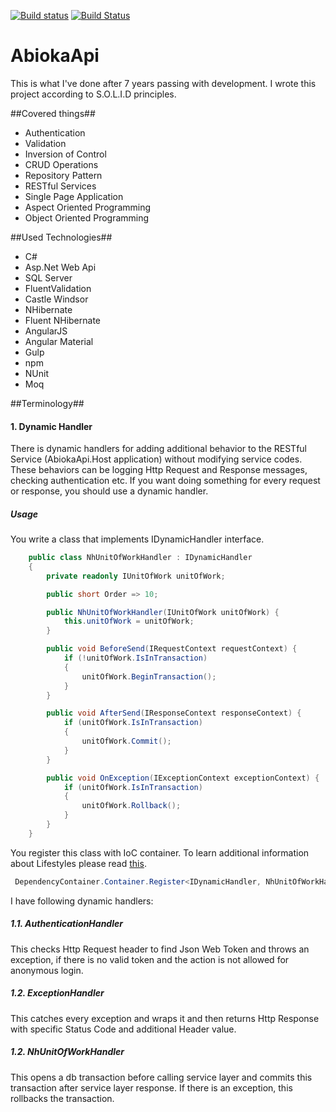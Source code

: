[![Build status](https://ci.appveyor.com/api/projects/status/0oiw9f5woi46fjyo?svg=true)](https://ci.appveyor.com/project/tugrulelmas/abiokaapi) [![Build Status](https://travis-ci.org/tugrulelmas/AbiokaApi.svg?branch=master)](https://travis-ci.org/tugrulelmas/AbiokaApi)

# AbiokaApi

This is what I've done after 7 years passing with development. I wrote this project according to S.O.L.I.D principles.

##Covered things##
- Authentication 
- Validation
- Inversion of Control
- CRUD Operations
- Repository Pattern
- RESTful Services
- Single Page Application
- Aspect Oriented Programming
- Object Oriented Programming

##Used Technologies##
- C#
- Asp.Net Web Api
- SQL Server
- FluentValidation
- Castle Windsor
- NHibernate
- Fluent NHibernate
- AngularJS
- Angular Material
- Gulp
- npm
- NUnit
- Moq

##Terminology##

#### 1. Dynamic Handler
There is dynamic handlers for adding additional behavior to the RESTful Service (AbiokaApi.Host application) without modifying service codes. These behaviors can be logging Http Request and Response messages, checking authentication etc. If you want doing something for every request or response, you should use a dynamic handler. 

##### Usage
You write a class that implements IDynamicHandler interface.
```csharp
    public class NhUnitOfWorkHandler : IDynamicHandler
    {
        private readonly IUnitOfWork unitOfWork;

        public short Order => 10;

        public NhUnitOfWorkHandler(IUnitOfWork unitOfWork) {
            this.unitOfWork = unitOfWork;
        }

        public void BeforeSend(IRequestContext requestContext) {
            if (!unitOfWork.IsInTransaction)
            {
                unitOfWork.BeginTransaction();
            }
        }

        public void AfterSend(IResponseContext responseContext) {
            if (unitOfWork.IsInTransaction)
            {
                unitOfWork.Commit();
            }
        }

        public void OnException(IExceptionContext exceptionContext) {
            if (unitOfWork.IsInTransaction)
            {
                unitOfWork.Rollback();
            }
        }
    }
```
You register this class with IoC container. To learn additional information about Lifestyles please read [this](https://github.com/castleproject/Windsor/blob/master/docs/lifestyles.md).
```csharp
 DependencyContainer.Container.Register<IDynamicHandler, NhUnitOfWorkHandler>(LifeStyle.PerWebRequest)
```
I have following dynamic handlers:

##### 1.1. AuthenticationHandler
This checks Http Request header to find Json Web Token and throws an exception, if there is no valid token and the action is not allowed for anonymous login.

##### 1.2. ExceptionHandler
This catches every exception and wraps it and then returns Http Response with specific Status Code and additional Header value.

##### 1.2. NhUnitOfWorkHandler
This opens a db transaction before calling service layer and commits this transaction after service layer response. If there is an exception, this rollbacks the transaction.
